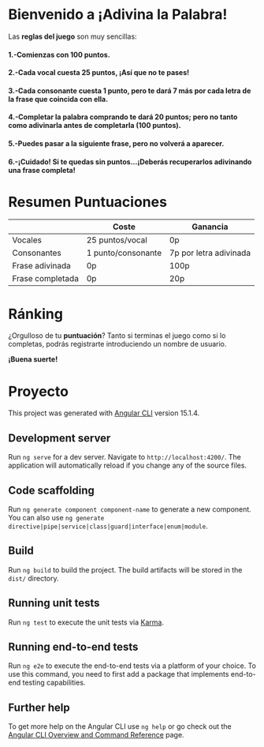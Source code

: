 # Bienvenido a ¡Adivina la Palabra!

Las **reglas del juego** son muy sencillas:

#### 1.-Comienzas con 100 puntos.
#### 2.-Cada vocal cuesta 25 puntos, ¡Así que no te pases!
#### 3.-Cada consonante cuesta 1 punto, pero te dará 7 más por cada letra de la frase que coincida con ella.
#### 4.-Completar la palabra comprando te dará 20 puntos; pero no tanto como adivinarla antes de completarla (100 puntos).
#### 5.-Puedes pasar a la siguiente frase, pero no volverá a aparecer.
#### 6.-¡Cuidado! Si te quedas sin puntos...¡Deberás recuperarlos adivinando una frase completa!



# Resumen Puntuaciones
|                |Coste                          |Ganancia                     |
|----------------|-------------------------------|-----------------------------|
|Vocales         |25 puntos/vocal                |0p                           |
|Consonantes     |1 punto/consonante             |7p por letra adivinada       |
|Frase adivinada |0p                             |100p                         |
|Frase completada|0p                             |20p                          |


# Ránking
¿Orgulloso de tu **puntuación**? Tanto si terminas el juego como si lo completas, podrás registrarte introduciendo un nombre de usuario.

**¡Buena suerte!**














# Proyecto

This project was generated with [Angular CLI](https://github.com/angular/angular-cli) version 15.1.4.

## Development server

Run `ng serve` for a dev server. Navigate to `http://localhost:4200/`. The application will automatically reload if you change any of the source files.

## Code scaffolding

Run `ng generate component component-name` to generate a new component. You can also use `ng generate directive|pipe|service|class|guard|interface|enum|module`.

## Build

Run `ng build` to build the project. The build artifacts will be stored in the `dist/` directory.

## Running unit tests

Run `ng test` to execute the unit tests via [Karma](https://karma-runner.github.io).

## Running end-to-end tests

Run `ng e2e` to execute the end-to-end tests via a platform of your choice. To use this command, you need to first add a package that implements end-to-end testing capabilities.

## Further help

To get more help on the Angular CLI use `ng help` or go check out the [Angular CLI Overview and Command Reference](https://angular.io/cli) page.
